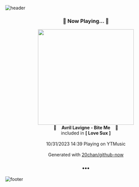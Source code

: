 ![header](https://capsule-render.vercel.app/api?type=wave&height=170&section=header&fontColor=090707&fontAlignX=45&fontAlignY=65&fontSize=100)

<h3 align="center">🎵 Now Playing... 🎵</h3>
<p align="center">
  <a href="https://music.youtube.com/watch?v=h5I774U_s2I">
    <img width="300" src="https://lh3.googleusercontent.com/U3celp0_C0eecLCLGj39kBAhhnOhCDyxEGeUMMBjGSozO_l-TCuKZiabwL6LJTA-bWmHJbcC98jwJEP7">
  </a>
  <br>
  🎵&nbsp&nbsp&nbsp <b>Avril Lavigne - Bite Me</b> &nbsp&nbsp&nbsp🎵
  <br>
  included in <b>[ Love Sux ]</b>
  
  <br />
  <br />
  10/31/2023 14:39 Playing on YTMusic
  <br />
  <br />
  Generated with <a href="https://github.com/20chan/github-now">20chan/github-now</a>
</p>

<h3 align="center">•••</h3>

![footer](https://capsule-render.vercel.app/api?type=wave&height=150&section=footer)
